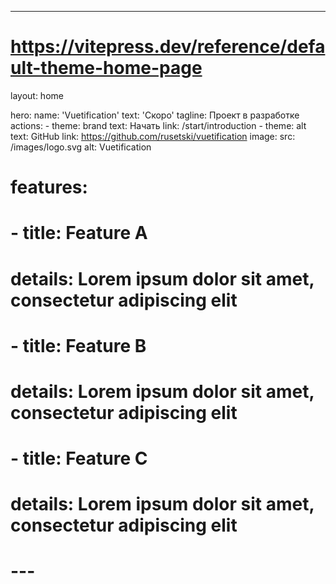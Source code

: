 ---
# https://vitepress.dev/reference/default-theme-home-page
layout: home

hero:
  name: 'Vuetification'
  text: 'Скоро'
  tagline: Проект в разработке
  actions:
    - theme: brand
      text: Начать
      link: /start/introduction
    - theme: alt
      text: GitHub
      link: https://github.com/rusetski/vuetification
  image:
    src: /images/logo.svg
    alt: Vuetification

# features:
#   - title: Feature A
#     details: Lorem ipsum dolor sit amet, consectetur adipiscing elit
#   - title: Feature B
#     details: Lorem ipsum dolor sit amet, consectetur adipiscing elit
#   - title: Feature C
#     details: Lorem ipsum dolor sit amet, consectetur adipiscing elit
# ---
